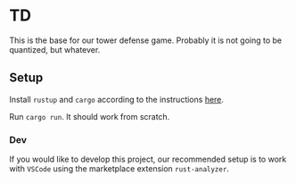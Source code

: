 # TD

This is the base for our tower defense game. Probably it is not going to be quantized, but whatever.

## Setup

Install `rustup` and `cargo` according to the instructions [here](https://www.rust-lang.org/learn/get-started).

Run `cargo run`. It should work from scratch.

### Dev

If you would like to develop this project, our recommended setup is to work with `VSCode` using the marketplace extension `rust-analyzer`.
